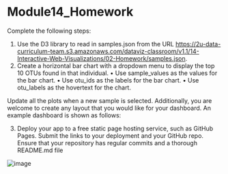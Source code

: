 # Module14_Homework

Complete the following steps:
1. Use the D3 library to read in samples.json from the URL https://2u-data-curriculum-team.s3.amazonaws.com/dataviz-classroom/v1.1/14-Interactive-Web-Visualizations/02-Homework/samples.json.
2. Create a horizontal bar chart with a dropdown menu to display the top 10 OTUs found in that individual.
• Use sample_values as the values for the bar chart.
• Use otu_ids as the labels for the bar chart.
• Use otu_labels as the hovertext for the chart.

Update all the plots when a new sample is selected. Additionally, you are welcome to create any layout that you would like for your dashboard. An example dashboard is shown as follows:


3. Deploy your app to a free static page hosting service, such as GitHub Pages. Submit the links to your deployment and your GitHub repo. Ensure that your repository has regular commits and a thorough README.md file
	

![image](https://github.com/BarbK106/Module14_Homework/assets/129232188/9f3e0c7e-b750-4ed1-b3f0-d8a540fb8cb9)
